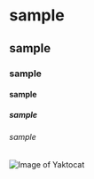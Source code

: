 # sample
## sample
### sample
#### sample
##### sample
###### sample

![Image of Yaktocat](https://octodex.github.com/images/yaktocat.png)
